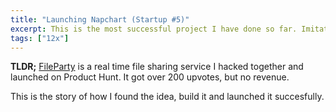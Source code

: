 ```yaml
---
title: "Launching Napchart (Startup #5)"
excerpt: This is the most successful project I have done so far. Imitate is a web-app for practicing French pronunciation with the use of random YouTube segments.
tags: ["12x"]
---
```


**TLDR;** [FileParty](https://fileparty.co/) is a real time file sharing service I hacked together and launched on Product Hunt. It got over 200 upvotes, but no revenue.

This is the story of how I found the idea, build it and launched it succesfully.


